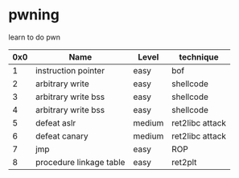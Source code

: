 # pwning
learn to do pwn

0x0 | Name | Level |  technique
--- | --- | --- | ---
1 | instruction pointer | easy | bof
2 | arbitrary write | easy | shellcode
3 | arbitrary write bss | easy | shellcode
4 | arbitrary write bss | easy | shellcode
5 | defeat aslr | medium | ret2libc attack
6 | defeat canary | medium | ret2libc attack
7 | jmp | easy | ROP
8 | procedure linkage table | easy | ret2plt
